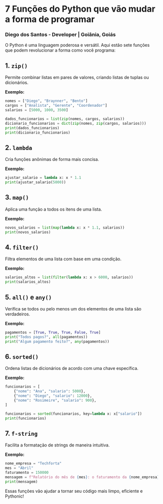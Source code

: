 # 7 Funções do Python que vão mudar a forma de programar

### Diego dos Santos - Developer | Goiânia, Goiás

O Python é uma linguagem poderosa e versátil. Aqui estão sete funções que podem revolucionar a forma como você programa:

## 1. `zip()`
Permite combinar listas em pares de valores, criando listas de tuplas ou dicionários.

**Exemplo:**
```python
nomes = ["Diego", "Braynner", "Bento"]
cargos = ["Analista", "Gerente", "Coordenador"]
salarios = [5000, 1000, 3500]

dados_funcionarios = list(zip(nomes, cargos, salarios))
dicionario_funcionarios = dict(zip(nomes, zip(cargos, salarios)))
print(dados_funcionarios)
print(dicionario_funcionarios)
```

## 2. `lambda`
Cria funções anônimas de forma mais concisa.

**Exemplo:**
```python
ajustar_salario = lambda x: x * 1.1
print(ajustar_salario(5000))
```

## 3. `map()`
Aplica uma função a todos os itens de uma lista.

**Exemplo:**
```python
novos_salarios = list(map(lambda x: x * 1.1, salarios))
print(novos_salarios)
```

## 4. `filter()`
Filtra elementos de uma lista com base em uma condição.

**Exemplo:**
```python
salarios_altos = list(filter(lambda x: x > 6000, salarios))
print(salarios_altos)
```

## 5. `all()` e `any()`
Verifica se todos ou pelo menos um dos elementos de uma lista são verdadeiros.

**Exemplo:**
```python
pagamentos = [True, True, True, False, True]
print("Todos pagos?", all(pagamentos))
print("Algum pagamento feito?", any(pagamentos))
```

## 6. `sorted()`
Ordena listas de dicionários de acordo com uma chave específica.

**Exemplo:**
```python
funcionarios = [
    {"nome": "Ana", "salario": 5000},
    {"nome": "Diego", "salario": 12000},
    {"nome": "Rosimeire", "salario": 900},
]

funcionarios = sorted(funcionarios, key=lambda x: x["salario"])
print(funcionarios)
```

## 7. `f-string`
Facilita a formatação de strings de maneira intuitiva.

**Exemplo:**
```python
nome_empresa = "Techforta"
mes = "Abril"
faturamento = 150000
mensagem = f"Relatório do mês de {mes}: o faturamento da {nome_empresa} foi de R$ {faturamento}"
print(mensagem)
```

Essas funções vão ajudar a tornar seu código mais limpo, eficiente e Pythonic!

